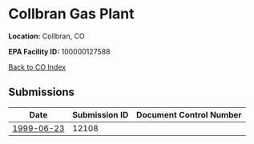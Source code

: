 # Collbran Gas Plant

**Location:** Collbran, CO

**EPA Facility ID:** 100000127588

[Back to CO Index](../../index.md)

## Submissions

| Date | Submission ID | Document Control Number |
|------|--------------|-------------------------|
| [1999-06-23](submissions/12108.md) | 12108 |  |
